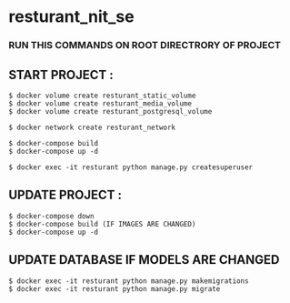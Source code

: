 # resturant_nit_se

### RUN THIS COMMANDS ON ROOT DIRECTRORY OF PROJECT

## START PROJECT :
```
$ docker volume create resturant_static_volume
$ docker volume create resturant_media_volume
$ docker volume create resturant_postgresql_volume
```
```
$ docker network create resturant_network
```
```
$ docker-compose build
$ docker-compose up -d
```
```
$ docker exec -it resturant python manage.py createsuperuser
```
## UPDATE PROJECT :
```
$ docker-compose down
$ docker-compose build (IF IMAGES ARE CHANGED)
$ docker-compose up -d
```

## UPDATE DATABASE IF MODELS ARE CHANGED
```
$ docker exec -it resturant python manage.py makemigrations
$ docker exec -it resturant python manage.py migrate
```
